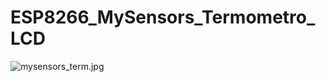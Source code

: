 # ESP8266_MySensors_Termometro_LCD
![mysensors_term.jpg](https://github.com/MarceloCampos/ESP8266_MySensors_Termometro_LCD/blob/master/ESP8266_MySensors_Termometro_LCD?raw=true)
